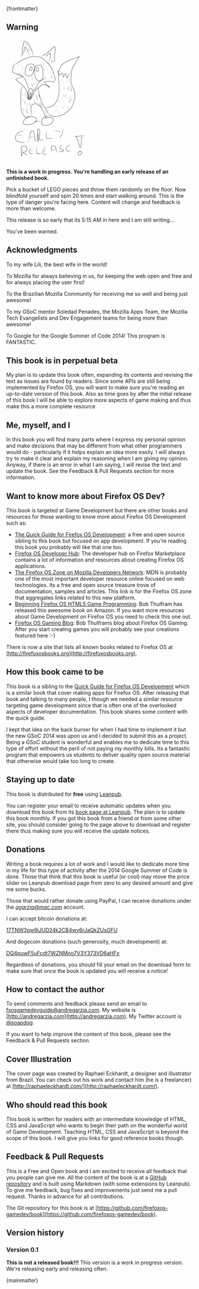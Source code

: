{frontmatter}

## Warning

![Early Releases Change Often](images/originals/early.png)

**This is a work in progress. You're handling an early release of an unfinished book.**

Pick a bucket of LEGO pieces and throw them randomly on the floor. Now blindfold yourself and spin 20 times and start walking around. This is the type of danger you're facing here. Content will change and feedback is more than welcome.

This release is so early that its 5:15 AM in here and I am still writing...

You've been warned.

## Acknowledgments

To my wife Lili, the best wife in the world!

To Mozilla for always believing in us, for keeping the web open and free and for always placing the user first!

To the Brazilian Mozilla Community for receiving me so well and being just awesome!

To my GSoC mentor Soledad Penades, the Mozilla Apps Team, the Mozilla Tech Evangelists and Dev Engagement teams for being more than awesome!

To Google for the Google Summer of Code 2014! This program is FANTASTIC.


## This book is in perpetual beta

My plan is to update this book often, expanding its contents and revising the text as issues are found by readers. Since some APIs are still being implemented by Firefox OS, you will want to make sure you're reading an up-to-date version of this book. Also as time goes by after the initial release of this book I will be able to explore more aspects of game making and thus make this a more complete resource

## Me, myself, and I

In this book you will find many parts where I express my personal opinion and make decisions that may be different from what other programmers would do - particularly if it helps explain an idea more easily. I will always try to make it clear and explain my reasoning when I am giving my opinion. Anyway, if there is an error in what I am saying, I will revise the text and update the book. See the Feedback & Pull Requests section for more information.

## Want to know more about Firefox OS Dev?

This book is targeted at Game Development but there are other books and resources for those wanting to know more about Firefox OS Development such as:

* [The Quick Guide for Firefox OS Development](https://leanpub.com/quickguidefirefoxosdevelopment/): a free and open source sibling to this book but focused on app development. If you're reading this book you probably will like that one too.
* [Firefox OS Developer Hub](https://marketplace.firefox.com/developers): The developer hub on Firefox Marketplace contains a lot of information and resources about creating Firefox OS applications.
* [The Firefox OS Zone on Mozilla Developers Network](https://developer.mozilla.org/en-US/Firefox_OS): MDN is probably one of the most important developer resource online focused on web technologies. Its a free and open source treasure trove of documentation, samples and articles. This link is for the Firefox OS zone that aggregates links related to this new platform.
* [Beginning Firefox OS HTML5 Game Programming](http://www.amazon.com/dp/B00IZUYIGO): Bob Thulfram has released this awesome book on Amazon. If you want more resources about Game Development on Firefox OS you need to check this one out.
* [Firefox OS Gaming Blog](http://firefoxosgaming.blogspot.co.uk/): Bob Thulframs blog about Firefox OS Gaming. After you start creating games you will probably see your creations featured here :-)

There is now a site that lists all known books related to Firefox OS at [http://firefoxosbooks.org](http://firefoxosbooks.org).

## How this book came to be

This book is a sibling to the [Quick Guide for Firefox OS Development](https://leanpub.com/quickguidefirefoxosdevelopment/) which is a similar book that cover making apps for Firefox OS. After releasing that book and talking to many people, I though we needed a similar resource targeting game development since that is often one of the overlooked aspects of developer documentation. This book shares some content with the quick guide.

I kept that idea on the back burner for when I had time to implement it but the new GSoC 2014 was upon us and I decided to submit this as a project. Being a GSoC student is wonderful and enables me to dedicate time to this type of effort without the peril of not paying my monthly bills. Its a fantastic program that empowers us students to deliver quality open source material that otherwise would take too long to create.

## Staying up to date

This book is distributed for **free** using [Leanpub](http://leanpub.com).

You can register your email to receive automatic updates when you download this book from its [book page at Leanpub](http://leanpub.com/buildinggamesforfirefoxos). The plan is to update this book monthly. If you got this book from a friend or from some other site, you should consider going to the page above to download and register there thus making sure you will receive the update notices.

## Donations

Writing a book requires a lot of work and I would like to dedicate more time in my life for this type of activity after the 2014 Google Summer of Code is done. Those that think that this book is useful (or cool) may move the price slider on Leanpub download page from zero to any desired amount and give me some bucks.

Those that would rather donate using PayPal, I can receive donations under the *agarzia@mac.com* account.

I can accept bitcoin donations at:

[17TNW3pw9iJUD24k2CB4wv6rJaQkZUsGFU](bitcoin:17TNW3pw9iJUD24k2CB4wv6rJaQkZUsGFU)

And dogecoin donations (such generosity, much development) at:

[DQ4puwF5uFcdt7WZNMoo7V3Y373VD6aHFx](dogecoin:DQ4puwF5uFcdt7WZNMoo7V3Y373VD6aHFx)

Regardless of donations, you should fill your email on the download form to make sure that once the book is updated you will receive a notice!

## How to contact the author

To send comments and feedback please send an email to [fxosgamedevguide@andregarzia.com](mailto:fxosgamedevguide@andregarzia.com). My website is [http://andregarzia.com](http://andregarzia.com). My Twitter account is [@soapdog](http://twitter.com/soapdog).

If you want to help improve the content of this book, please see the Feedback & Pull Requests section.

## Cover Illustration

The cover page was created by Raphael Eckhardt, a designer and illustrator from Brazil. You can check out his work and contact him (he is a freelancer) at [http://raphaeleckhardt.com/](http://raphaeleckhardt.com/).

## Who should read this book

This book is written for readers with an intermediate knowledge of HTML, CSS and JavaScript who wants to begin their path on the wonderful world of Game Development. Teaching HTML, CSS and JavaScript is beyond the scope of this book. I will give you links for good reference books though.


## Feedback & Pull Requests

This is a Free and Open book and I am excited to receive all feedback that you people can give me. All the content of the book is at a [GitHub repository](https://github.com/firefoxos-gamedev/book) and is built using Markdown (with some extensions by Leanpub). To give me feedback, bug fixes and improvements just send me a pull request. Thanks in advance for all contributions.

The Git repository for this book is at [https://github.com/firefoxos-gamedev/book](https://github.com/firefoxos-gamedev/book).


## Version history

### Version 0.1

**This is not a released book!!!** This version is a work in progress version. We're releasing early and releasing often.

{mainmatter}
